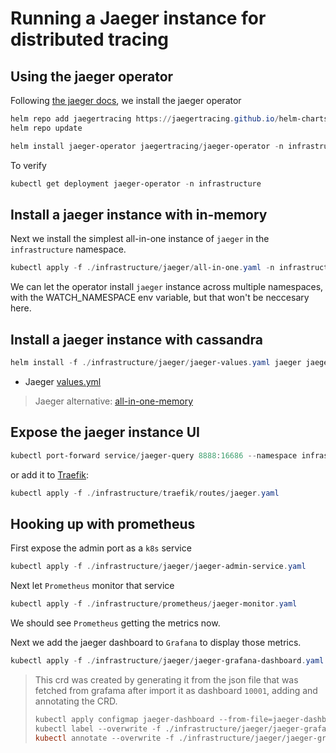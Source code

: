 # Running a Jaeger instance for distributed tracing

## Using the jaeger operator

Following [the jaeger docs](https://www.jaegertracing.io/docs/1.22/operator/), we install the jaeger operator

```powershell
helm repo add jaegertracing https://jaegertracing.github.io/helm-charts
helm repo update
```

```powershell
helm install jaeger-operator jaegertracing/jaeger-operator -n infrastructure
```

To verify

```powershell
kubectl get deployment jaeger-operator -n infrastructure
```

## Install a jaeger instance with in-memory

Next we install the simplest all-in-one instance of `jaeger` in the `infrastructure` namespace.

```powershell
kubectl apply -f ./infrastructure/jaeger/all-in-one.yaml -n infrastructure
```

We can let the operator install `jaeger` instance across multiple namespaces, with the WATCH_NAMESPACE env variable, but that won't be neccesary here.

## Install a jaeger instance with cassandra

```powershell
helm install -f ./infrastructure/jaeger/jaeger-values.yaml jaeger jaegertracing/jaeger --namespace=infrastructure
```

* Jaeger [values.yml](https://github.com/jaegertracing/helm-charts/blob/master/charts/jaeger/values.yaml)

> Jaeger alternative: [all-in-one-memory](https://github.com/jaegertracing/jaeger-kubernetes/blob/master/all-in-one/jaeger-all-in-one-template.yml)

## Expose the jaeger instance UI

```powershell
kubectl port-forward service/jaeger-query 8888:16686 --namespace infrastructure
```

or add it to [Traefik](traefik.md):

```powershell
kubectl apply -f ./infrastructure/traefik/routes/jaeger.yaml
```

## Hooking up with prometheus

First expose the admin port as a `k8s` service

```powershell
kubectl apply -f ./infrastructure/jaeger/jaeger-admin-service.yaml
```

Next let `Prometheus` monitor that service

```powershell
kubectl apply -f ./infrastructure/prometheus/jaeger-monitor.yaml
```

We should see `Prometheus` getting the metrics now.

Next we add the jaeger dashboard to `Grafana` to display those metrics.

```powershell
kubectl apply -f ./infrastructure/jaeger/jaeger-grafana-dashboard.yaml
```

> This crd was created by generating it from the json file that was fetched from grafama after import it as dashboard `10001`, adding  and annotating the CRD.
>
> ```powershell
>kubectl apply configmap jaeger-dashboard --from-file=jaeger-dashboard.json=./infrastructure/jaeger/jaeger-grafana-dashboard.json -n infrastructure -o yaml > ./infrastructure/jaeger/jaeger-grafana-dashboard.yaml
>kubectl label --overwrite -f ./infrastructure/jaeger/jaeger-grafana-dashboard.yaml grafana_dashboard=1
>kubectl annotate --overwrite -f ./infrastructure/jaeger/jaeger-grafana-dashboard.yaml k8s-sidecar-target-directory=/tmp/dashboards/Infrastructure
> ```
